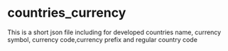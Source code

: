 # countries_currency
This is a short json file including for developed countries name, currency symbol, currency  code,currency prefix and regular country code
